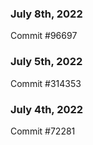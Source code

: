 ### July 8th, 2022

Commit #96697

### July 5th, 2022

Commit #314353


### July 4th, 2022

Commit #72281
